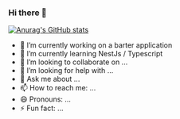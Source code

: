 ### Hi there 👋

[![Anurag's GitHub stats](https://github-readme-stats.vercel.app/api?username=pierrerogier)](https://github.com/PierreRogier)


- 🔭 I’m currently working on a barter application
- 🌱 I’m currently learning NestJs / Typescript
- 👯 I’m looking to collaborate on ...
- 🤔 I’m looking for help with ...
- 💬 Ask me about ...
- 📫 How to reach me: ...
- 😄 Pronouns: ...
- ⚡ Fun fact: ...

